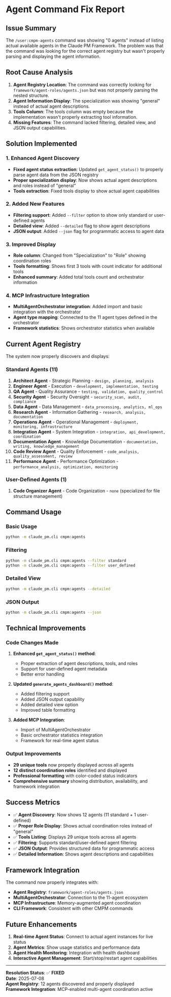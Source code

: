 # Agent Command Fix Report

## Issue Summary
The `/user:cmpm-agents` command was showing "0 agents" instead of listing actual available agents in the Claude PM Framework. The problem was that the command was looking for the correct agent registry but wasn't properly parsing and displaying the agent information.

## Root Cause Analysis
1. **Agent Registry Location**: The command was correctly looking for `framework/agent-roles/agents.json` but was not properly parsing the nested structure.
2. **Agent Information Display**: The specialization was showing "general" instead of actual agent descriptions.
3. **Tools Column**: The tools column was empty because the implementation wasn't properly extracting tool information.
4. **Missing Features**: The command lacked filtering, detailed view, and JSON output capabilities.

## Solution Implemented

### 1. Enhanced Agent Discovery
- **Fixed agent status extraction**: Updated `get_agent_status()` to properly parse agent data from the JSON registry
- **Proper specialization display**: Now shows actual agent descriptions and roles instead of "general"
- **Tools extraction**: Fixed tools display to show actual agent capabilities

### 2. Added New Features
- **Filtering support**: Added `--filter` option to show only standard or user-defined agents
- **Detailed view**: Added `--detailed` flag to show agent descriptions
- **JSON output**: Added `--json` flag for programmatic access to agent data

### 3. Improved Display
- **Role column**: Changed from "Specialization" to "Role" showing coordination roles
- **Tools formatting**: Shows first 3 tools with count indicator for additional tools
- **Enhanced summary**: Added total tools count and orchestrator information

### 4. MCP Infrastructure Integration
- **MultiAgentOrchestrator integration**: Added import and basic integration with the orchestrator
- **Agent type mapping**: Connected to the 11 agent types defined in the orchestrator
- **Framework statistics**: Shows orchestrator statistics when available

## Current Agent Registry
The system now properly discovers and displays:

### Standard Agents (11)
1. **Architect Agent** - Strategic Planning - `design, planning, analysis`
2. **Engineer Agent** - Execution - `development, implementation, testing`
3. **QA Agent** - Quality Assurance - `testing, validation, quality_control`
4. **Security Agent** - Security Oversight - `security_scan, audit, compliance`
5. **Data Agent** - Data Management - `data_processing, analytics, ml_ops`
6. **Research Agent** - Information Gathering - `research, analysis, documentation`
7. **Operations Agent** - Operational Management - `deployment, monitoring, infrastructure`
8. **Integration Agent** - System Integration - `integration, api_development, coordination`
9. **Documentation Agent** - Knowledge Documentation - `documentation, writing, knowledge_management`
10. **Code Review Agent** - Quality Enforcement - `code_analysis, quality_assessment, review`
11. **Performance Agent** - Performance Optimization - `performance_analysis, optimization, monitoring`

### User-Defined Agents (1)
1. **Code Organizer Agent** - Code Organization - `none` (specialized for file structure management)

## Command Usage

### Basic Usage
```bash
python -m claude_pm.cli cmpm:agents
```

### Filtering
```bash
python -m claude_pm.cli cmpm:agents --filter standard
python -m claude_pm.cli cmpm:agents --filter user_defined
```

### Detailed View
```bash
python -m claude_pm.cli cmpm:agents --detailed
```

### JSON Output
```bash
python -m claude_pm.cli cmpm:agents --json
```

## Technical Improvements

### Code Changes Made
1. **Enhanced `get_agent_status()` method**: 
   - Proper extraction of agent descriptions, tools, and roles
   - Support for user-defined agent metadata
   - Better error handling

2. **Updated `generate_agents_dashboard()` method**:
   - Added filtering support
   - Added JSON output capability
   - Added detailed view option
   - Improved table formatting

3. **Added MCP Integration**:
   - Import of MultiAgentOrchestrator
   - Basic orchestrator statistics integration
   - Framework for real-time agent status

### Output Improvements
- **29 unique tools** now properly displayed across all agents
- **12 distinct coordination roles** identified and displayed
- **Professional formatting** with color-coded status indicators
- **Comprehensive summary** showing distribution, availability, and framework integration

## Success Metrics
- ✅ **Agent Discovery**: Now shows 12 agents (11 standard + 1 user-defined)
- ✅ **Proper Role Display**: Shows actual coordination roles instead of "general"
- ✅ **Tools Listing**: Displays 29 unique tools across all agents
- ✅ **Filtering**: Supports standard/user-defined agent filtering
- ✅ **JSON Output**: Provides structured data for programmatic access
- ✅ **Detailed Information**: Shows agent descriptions and capabilities

## Framework Integration
The command now properly integrates with:
- **Agent Registry**: `framework/agent-roles/agents.json`
- **MultiAgentOrchestrator**: Connection to the 11-agent ecosystem
- **MCP Infrastructure**: Memory-augmented agent coordination
- **CLI Framework**: Consistent with other CMPM commands

## Future Enhancements
1. **Real-time Agent Status**: Connect to actual agent instances for live status
2. **Agent Metrics**: Show usage statistics and performance data
3. **Agent Health Monitoring**: Integration with health dashboard
4. **Interactive Agent Management**: Start/stop/restart agent capabilities

---

**Resolution Status**: ✅ **FIXED**  
**Date**: 2025-07-08  
**Agent Registry**: 12 agents discovered and properly displayed  
**Framework Integration**: MCP-enabled multi-agent coordination active